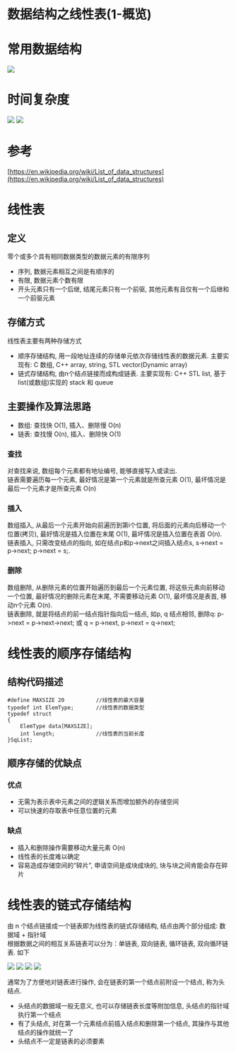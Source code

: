 # 数据结构之线性表(1-概览)

# 常用数据结构
![](http://i.imgur.com/BeFcmrU.png)

# 时间复杂度
![](http://i.imgur.com/UcWlNYS.jpg)
![](http://i.imgur.com/qlywraS.jpg)

# 参考
[https://en.wikipedia.org/wiki/List_of_data_structures](https://en.wikipedia.org/wiki/List_of_data_structures)


# 线性表
## 定义
零个或多个具有相同数据类型的数据元素的有限序列

* 序列, 数据元素相互之间是有顺序的
* 有限, 数据元素个数有限
* 开头元素只有一个后继, 结尾元素只有一个前驱, 其他元素有且仅有一个后继和一个前驱元素

## 存储方式
线性表主要有两种存储方式

- 顺序存储结构, 用一段地址连续的存储单元依次存储线性表的数据元素. 主要实现有: C 数组, C++ array, string, STL vector(Dynamic array)
- 链式存储结构, 由n个结点链接而成构成链表. 主要实现有: C++ STL list, 基于 list(或数组)实现的 stack 和 queue

## 主要操作及算法思路
- 数组: 查找快 O(1), 插入、删除慢 O(n) 
- 链表: 查找慢 O(n), 插入、删除快 O(1)  

### 查找
对查找来说, 数组每个元素都有地址编号, 能够直接写入或读出.  
链表需要遍历每一个元素, 最好情况是第一个元素就是所查元素 O(1), 最坏情况是最后一个元素才是所查元素 O(n)

### 插入
数组插入, 从最后一个元素开始向前遍历到第i个位置, 将后面的元素向后移动一个位置(拷贝), 最好情况是插入位置在末尾 O(1), 最坏情况是插入位置在表首 O(n).  
链表插入, 只需改变结点的指向, 如在结点p和p->next之间插入结点s, s->next = p->next; p->next = s;.

### 删除
数组删除, 从删除元素的位置开始遍历到最后一个元素位置, 将这些元素向前移动一个位置, 最好情况的删除元素在末尾, 不需要移动元素 O(1), 最坏情况是表首, 移动n个元素 O(n).  
链表删除, 就是将结点的前一结点指针指向后一结点, 如p, q 结点相邻, 删除q: p->next = p->next->next; 或 q = p->next, p->next = q->next;

# 线性表的顺序存储结构

## 结构代码描述

    #define MAXSIZE 20          //线性表的最大容量
	typedef int ElemType;       //线性表的数据类型
	typedef struct
	{
	    ElemType data[MAXSIZE];
	    int length;             //线性表的当前长度
	}SqList;

## 顺序存储的优缺点

### 优点

- 无需为表示表中元素之间的逻辑关系而增加额外的存储空间
- 可以快速的存取表中任意位置的元素

### 缺点

- 插入和删除操作需要移动大量元素 O(n)
- 线性表的长度难以确定
- 容易造成存储空间的“碎片”, 申请空间是成块成块的, 块与块之间肯能会存在碎片

# 线性表的链式存储结构
由 n 个结点链接成一个链表即为线性表的链式存储结构, 结点由两个部分组成: 数据域 + 指针域  
根据数据之间的相互关系链表可以分为：单链表, 双向链表, 循环链表, 双向循环链表. 如下

![](http://i.imgur.com/ujVgRlw.png)
![](http://i.imgur.com/t4Czlow.png)
![](http://i.imgur.com/c1BgDYd.png)
![](http://i.imgur.com/naC1Ibd.png)


通常为了方便地对链表进行操作, 会在链表的第一个结点前附设一个结点, 称为头结点. 

- 头结点的数据域一般无意义, 也可以存储链表长度等附加信息, 头结点的指针域执行第一个结点
- 有了头结点, 对在第一个元素结点前插入结点和删除第一个结点, 其操作与其他结点的操作就统一了
- 头结点不一定是链表的必须要素
